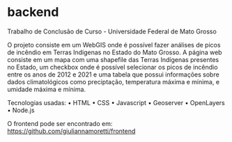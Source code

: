 # backend

Trabalho de Conclusão de Curso - Universidade Federal de Mato Grosso

O projeto consiste em um WebGIS onde é possível fazer análises de picos de incêndio em Terras Indígenas no Estado do Mato Grosso. A página web consiste em um mapa com uma shapefile das Terras Indígenas presentes no Estado, um checkbox onde é possível selecionar os picos de incêndio entre os anos de 2012 e 2021 e uma tabela que possui informações sobre dados climatológicos como preciptação, temperatura máxima e mínima, e umidade máxima e mínima.

Tecnologias usadas:
    • HTML
    • CSS
    • Javascript
    • Geoserver
    • OpenLayers
    • Node.js
    
O frontend pode ser encontrado em: https://github.com/giuliannamoretti/frontend
